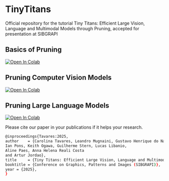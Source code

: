 # TinyTitans
Official repository for the tutorial Tiny Titans: Efficient Large Vision, Language and Multimodal Models through Pruning, accepted for presentation at SIBGRAPI

## Basics of Pruning
[![Open In Colab](https://colab.research.google.com/assets/colab-badge.svg)](https://colab.research.google.com/drive/1BQoOoLHjtVpTZV07ID9P3_oP2pxcQry-?usp=drive_link)

## Pruning Computer Vision Models
[![Open In Colab](https://colab.research.google.com/assets/colab-badge.svg)](https://colab.research.google.com/drive/1kSKh0ES6R556maCN9douY9oOgGeZKRET?usp=drive_link)

## Pruning Large Language Models
[![Open In Colab](https://colab.research.google.com/assets/colab-badge.svg)](https://colab.research.google.com/drive/1RZNORX942Oar530_isSsEdrk2ofwT-E1?usp=drive_link)

Please cite our paper in your publications if it helps your research.
```bash
@inproceedings{Tavares:2025,
author    = {Carolina Tavares, Leandro Mugnaini, Gustavo Henrique do Nascimento,
Ian Pons, Keith Ogawa, Guilherme Stern, Lucas Libanio,
Aline Paes, Anna Helena Reali Costa
and Artur Jordao},
title     = {Tiny Titans: Efficient Large Vision, Language and Multimodal Models through Pruning},
booktitle = {Conference on Graphics, Patterns and Images (SIBGRAPI)},
year = {2025},
}
```
